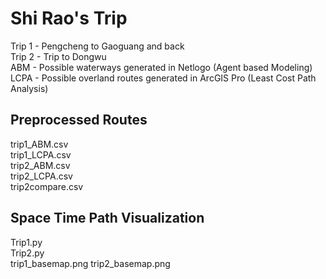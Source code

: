 # Shi Rao's Trip
Trip 1 - Pengcheng to Gaoguang and back  
Trip 2 - Trip to Dongwu  
ABM - Possible waterways generated in Netlogo (Agent based Modeling)   
LCPA - Possible overland routes generated in ArcGIS Pro (Least Cost Path Analysis)  

## Preprocessed Routes 

trip1_ABM.csv  
trip1_LCPA.csv  
trip2_ABM.csv  
trip2_LCPA.csv  
trip2compare.csv  

## Space Time Path Visualization
Trip1.py  
Trip2.py  
trip1_basemap.png
trip2_basemap.png
